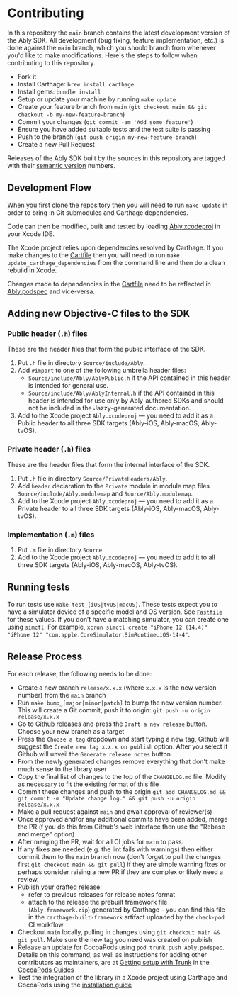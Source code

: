 # Contributing

In this repository the `main` branch contains the latest development version of the Ably SDK. All development (bug fixing, feature implementation, etc.) is done against the `main` branch, which you should branch from whenever you'd like to make modifications. Here's the steps to follow when contributing to this repository.

 - Fork it
 - Install Carthage: `brew install carthage`
 - Install gems: `bundle install`
 - Setup or update your machine by running `make update`
 - Create your feature branch from `main` (`git checkout main && git checkout -b my-new-feature-branch`)
 - Commit your changes (`git commit -am 'Add some feature'`)
 - Ensure you have added suitable tests and the test suite is passing
 - Push to the branch (`git push origin my-new-feature-branch`)
 - Create a new Pull Request

Releases of the Ably SDK built by the sources in this repository are tagged with their [semantic version](http://semver.org/) numbers.

## Development Flow

When you first clone the repository then you will need to run `make update` in order to
bring in Git submodules and Carthage dependencies.

Code can then be modified, built and tested by loading [Ably.xcodeproj](Ably.xcodeproj) in your Xcode IDE.

The Xcode project relies upon dependencies resolved by Carthage.
If you make changes to the [Cartfile](Cartfile) then you will need to run `make update_carthage_dependencies`
from the command line and then do a clean rebuild in Xcode.

Changes made to dependencies in the [Cartfile](Cartfile) need to be reflected in
[Ably.podspec](Ably.podspec) and vice-versa.

## Adding new Objective-C files to the SDK

### Public header (`.h`) files

These are the header files that form the public interface of the SDK.

1. Put `.h` file in directory `Source/include/Ably`.
1. Add `#import` to one of the following umbrella header files:
   - `Source/include/Ably/AblyPublic.h` if the API contained in this header is intended for general use.
   - `Source/include/Ably/AblyInternal.h` if the API contained in this header is intended for use only by Ably-authored SDKs and should not be included in the Jazzy-generated documentation.
1. Add to the Xcode project `Ably.xcodeproj` — you need to add it as a Public header to all three SDK targets (Ably-iOS, Ably-macOS, Ably-tvOS).

### Private header (`.h`) files

These are the header files that form the internal interface of the SDK.

1. Put `.h` file in directory `Source/PrivateHeaders/Ably`.
1. Add `header` declaration to the `Private` module in module map files `Source/include/Ably.modulemap` and `Source/Ably.modulemap`.
1. Add to the Xcode project `Ably.xcodeproj` — you need to add it as a Private header to all three SDK targets (Ably-iOS, Ably-macOS, Ably-tvOS).

### Implementation (`.m`) files

1. Put `.m` file in directory `Source`.
1. Add to the Xcode project `Ably.xcodeproj` — you need to add it to all three SDK targets (Ably-iOS, Ably-macOS, Ably-tvOS).

## Running tests

To run tests use `make test_[iOS|tvOS|macOS]`. These tests expect you to have a simulator device of a specific model and OS version. See [`Fastfile`](./fastlane/Fastfile) for these values. If you don’t have a matching simulator, you can create one using `simctl`. For example, `xcrun simctl create "iPhone 12 (14.4)" "iPhone 12" "com.apple.CoreSimulator.SimRuntime.iOS-14-4"`.

## Release Process

For each release, the following needs to be done:

* Create a new branch `release/x.x.x` (where `x.x.x` is the new version number) from the `main` branch
* Run `make bump_[major|minor|patch]` to bump the new version number. This will create a Git commit, push it to origin: `git push -u origin release/x.x.x`
* Go to [Github releases](https://github.com/ably/ably-cocoa/releases) and press the `Draft a new release` button. Choose your new branch as a target
* Press the `Choose a tag` dropdown and start typing a new tag, Github will suggest the `Create new tag x.x.x on publish` option. After you select it Github will unveil the `Generate release notes` button
* From the newly generated changes remove everything that don't make much sense to the library user
* Copy the final list of changes to the top of the `CHANGELOG.md` file. Modify as necessary to fit the existing format of this file
* Commit these changes and push to the origin `git add CHANGELOG.md && git commit -m "Update change log." && git push -u origin release/x.x.x`
* Make a pull request against `main` and await approval of reviewer(s)
* Once approved and/or any additional commits have been added, merge the PR (f you do this from Github's web interface then use the "Rebase and merge" option)
* After merging the PR, wait for all CI jobs for `main` to pass.
* If any fixes are needed (e.g. the lint fails with warnings) then either commit them to the `main` branch now (don't forget to pull the changes first `git checkout main && git pull`) if they are simple warning fixes or perhaps consider raising a new PR if they are complex or likely need a review.
* Publish your drafted release:
    * refer to previous releases for release notes format
    * attach to the release the prebuilt framework file (`Ably.framework.zip`) generated by Carthage – you can find this file in the `carthage-built-framework` artifact uploaded by the `check-pod` CI workflow
* Checkout `main` locally, pulling in changes using `git checkout main && git pull`. Make sure the new tag you need was created on publish
* Release an update for CocoaPods using `pod trunk push Ably.podspec`. Details on this command, as well as instructions for adding other contributors as maintainers, are at [Getting setup with Trunk](https://guides.cocoapods.org/making/getting-setup-with-trunk.html) in the [CocoaPods Guides](https://guides.cocoapods.org/)
* Test the integration of the library in a Xcode project using Carthage and CocoaPods using the [installation guide](https://github.com/ably/ably-cocoa#installation-guide)
